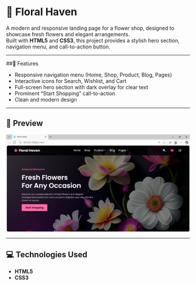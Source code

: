 
# 🌸 Floral Haven

A modern and responsive landing page for a flower shop, designed to showcase fresh flowers and elegant arrangements.  
Built with **HTML5** and **CSS3**, this project provides a stylish hero section, navigation menu, and call-to-action button.

---

##🌟 Features

- Responsive navigation menu (Home, Shop, Product, Blog, Pages)  
- Interactive icons for Search, Wishlist, and Cart  
- Full-screen hero section with dark overlay for clear text  
- Prominent “Start Shopping” call-to-action  
- Clean and modern design  

--- 
## 📸 Preview
![Output](https://github.com/Krithikulal13/Flower-Shop-Landing-Page/blob/main/Output.png)

 --- 

## 💻 Technologies Used

- **HTML5** 
- **CSS3** 



